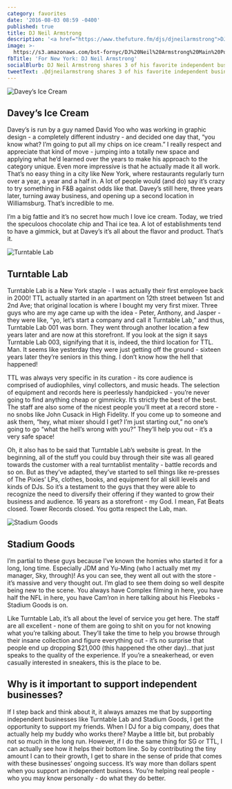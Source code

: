 ```yaml
---
category: favorites
date: '2016-08-03 08:59 -0400'
published: true
title: DJ Neil Armstrong
description: '<a href="https://www.thefuture.fm/djs/djneilarmstrong">DJ</a>'
image: >-
  https://s3.amazonaws.com/bst-fornyc/DJ%20Neil%20Armstrong%20Main%20Portrait.jpg
fbTitle: 'For New York: DJ Neil Armstrong'
socialBlurb: DJ Neil Armstrong shares 3 of his favorite independent businesses in NYC.
tweetText: .@djneilarmstrong shares 3 of his favorite independent businesses in NYC.
---
```

![Davey’s Ice Cream](https://s3.amazonaws.com/bst-fornyc/DJ%20Neil%20Armstrong%20Davey's%20Ice%20Cream.jpg)
## Davey’s Ice Cream
Davey’s is run by a guy named David Yoo who was working in graphic design - a completely different industry - and decided one day that, “you know what? I’m going to put all my chips on ice cream.” I really respect and appreciate that kind of move - jumping into a totally new space and applying what he’d learned over the years to make his approach to the category unique. Even more impressive is that he actually made it all work. That’s no easy thing in a city like New York, where restaurants regularly turn over a year, a year and a half in. A lot of people would (and do) say it’s crazy to try something in F&B against odds like that. Davey’s still here, three years later, turning away business, and opening up a second location in Williamsburg. That’s incredible to me.

I’m a big fattie and it’s no secret how much I love ice cream. Today, we tried the speculoos chocolate chip and Thai ice tea. A lot of establishments tend to have a gimmick, but at Davey’s it’s all about the flavor and product. That’s it.

![Turntable Lab](https://s3.amazonaws.com/bst-fornyc/DJ%20Neil%20Armstrong%20Turntable%20Lab.jpg)
## Turntable Lab
Turntable Lab is a New York staple - I was actually their first employee back in 2000! TTL actually started in an apartment on 12th street between 1st and 2nd Ave; that original location is where I bought my very first mixer. Three guys who are my age came up with the idea - Peter, Anthony, and Jasper - they were like, “yo, let’s start a company and call it Turntable Lab,” and thus, Turntable Lab 001 was born. They went through another location a few years later and are now at this storefront. If you look at the sign it says Turntable Lab 003, signifying that it is, indeed, the third location for TTL. Man. It seems like yesterday they were just getting off the ground - sixteen years later they’re seniors in this thing. I don’t know how the hell that happened!

TTL was always very specific in its curation - its core audience is comprised of audiophiles, vinyl collectors, and music heads. The selection of equipment and records here is peerlessly handpicked - you’re never going to find anything cheap or gimmicky. It’s strictly the best of the best. The staff are also some of the nicest people you’ll meet at a record store - no snobs like John Cusack in High Fidelity. If you come up to someone and ask them, “hey, what mixer should I get? I’m just starting out,” no one’s going to go “what the hell’s wrong with you?” They’ll help you out - it’s a very safe space! 

Oh, it also has to be said that Turntable Lab’s website is great. In the beginning, all of the stuff you could buy through their site was all geared towards the customer with a real turntablist mentality - battle records and so on. But as they’ve adapted, they’ve started to sell things like re-presses of The Pixies’ LPs, clothes, books, and equipment for all skill levels and kinds of DJs. So it’s a testament to the guys that they were able to recognize the need to diversify their offering if they wanted to grow their business and audience. 16 years as a storefront - my God. I mean, Fat Beats closed. Tower Records closed. You gotta respect the Lab, man.

![Stadium Goods](https://s3.amazonaws.com/bst-fornyc/DJ%20Neil%20Armstrong%20Stadium%20Goods.jpg)
## Stadium Goods
I’m partial to these guys because I’ve known the homies who started it for a long, long time. Especially JDM and Yu-Ming (who I actually met my manager, Sky, through)! As you can see, they went all out with the store - it’s massive and very thought out. I’m glad to see them doing so well despite being new to the scene. You always have Complex filming in here, you have half the NFL in here, you have Cam’ron in here talking about his Fleeboks - Stadium Goods is on. 

Like Turntable Lab, it’s all about the level of service you get here. The staff are all excellent - none of them are going to shit on you for not knowing what you’re talking about. They’ll take the time to help you browse through their insane collection and figure everything out - it’s no surprise that people end up dropping $21,000 (this happened the other day)...that just speaks to the quality of the experience. If you’re a sneakerhead, or even casually interested in sneakers, this is the place to be.

## Why is it important to support independent businesses?
If I step back and think about it, it always amazes me that by supporting independent businesses like Turntable Lab and Stadium Goods, I get the opportunity to support my friends. When I DJ for a big company, does that actually help my buddy who works there? Maybe a little bit, but probably not so much in the long run. However, if I do the same thing for SG or TTL, I can actually see how it helps their bottom line. So by contributing the tiny amount I can to their growth, I get to share in the sense of pride that comes with these businesses’ ongoing success. It’s way more than dollars spent when you support an independent business. You’re helping real people - who you may know personally - do what they do better.
